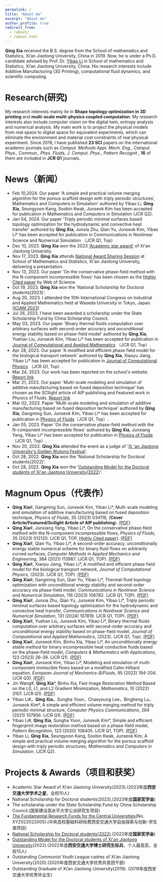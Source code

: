 ```yaml
---
permalink: /
title: "About me"
excerpt: "About me"
author_profile: true
redirect_from: 
  - /about/
  - /about.html
---
```


**Qing Xia** received the B.S. degree from the School of mathematics and Statistics, Xi’an Jiaotong University, China in 2019. Now, he is under a Ph.D. candidate advised by Prof. Dr. [Yibao Li](http://gr.xjtu.edu.cn/web/yibaoli) in School of mathematics and Statistics, Xi’an Jiaotong University, China. His research interests include Additive Manufacturing (3D Printing), computational fluid dynamics, and scientific computing.

Research(研究)
======
My research interests mainly lie in **Shape topology optimization in 3D printing** and **multi-scale multi-physics coupled computation**.  My research interests also include computer vision on the digital twin, entropy analysis and numerical analysis. My main work is to project the physical models from real space to digital space for equivalent experiments, which can eliminate the environment and material cost constraints of real physical experiment. Since 2019, I have published **23 SCI** papers on the international academic journals such as *Comput. Methods Appl. Mech. Eng., Comput. Phys., Commun., Phys. Fluids, J. Comput. Phys., Pattern Recognit.*, **16** of them are included in **JCR Q1** journals.

News（新闻）
======
+ Feb 10,2024. Our paper 'A simple and practical volume merging algorithm for the porous scaffold design with triply periodic structures‘, Mathematics and Computers in Simulation' authored by Yibao Li, **Qing Xia**, Seungyoon Kang, Soobin Kwak, Junseok Kim has been accepted for publication in Mathematics and Computers in Simulation (JCR Q2).
+ Jan 04, 2024. Our paper 'Triply periodic minimal surfaces based topology optimization for the hydrodynamic and convective heat transfer' authored by **Qing Xia**, Junxia Zhu, Qian Yu, Junseok Kim, Yibao Li* has been accepted for publication in Communications in Nonlinear Science and Numerical Simulation （JCR Q1, Top）.
+ Dec 10, 2023. **Qing Xia** won the 2023 ['Academic star award'](https://mp.weixin.qq.com/s/YFpBw9HNSVTHwRahzfuBCg) of Xi'an Jiaotong University.
+ Nov 17, 2023. **Qing Xia** attends [National Award Sharing Session](https://mp.weixin.qq.com/s/xu1pCXFfJo8UXZKk0LYsSQ) at School of Mathematics and Statistics, Xi'an Jiaotong University, delivering a presentation.
+ Nov 13, 2023. Our paper 'On the conservative phase-field method with the N-component incompressible flows' has been chosen as the [Highly Cited paper](https://riedel12315.github.io/qingxia.github.io/files/HighlyCited.pdf) by Web of Science.
+ Oct 19, 2023. **Qing Xia** won the 'National Scholarship for Doctoral students(2023)'.
+ Aug 20, 2023. I attended the 10th International Congress on Industrial and Applied Mathematics held at Waseda University in Tokyo, Japan. [(ICIAM 2023)](https://riedel12315.github.io/qingxia.github.io/files/ICIAM2023.jpg)
+ Jul 26, 2023. I have been awarded a scholarship under the State Scholarship Fund by China Scholarship Council. 
+ May 03, 2023. Our paper 'Binary thermal fluids computation over arbitrary surfaces with second-order accuracy and unconditional energy stability based on phase-field model' authored by **Qing Xia**, Yuehan Liu, Junseok Kim, Yibao Li* has been accepted for publication in [Journal of Computational and Applied Mathematics](https://www.sciencedirect.com/journal/journal-of-computational-and-applied-mathematics) （JCR Q1, Top）.
+ Apr 28, 2023. Our paper 'A modified and efficient phase field model for the biological transport network' authored by **Qing Xia**, Xiaoyu Jiang, Yibao Li* has been accepted for publication in [Journal of Computational Physics](https://www.sciencedirect.com/journal/journal-of-computational-physics) （JCR Q1, Top）.
+ Mar 24, 2023. Our work has been reported on the school's website. [Report link](http://news.xjtu.edu.cn/info/1004/193304.htm)
+ Mar 21, 2023. Our paper 'Multi-scale modeling and simulation of additive manufacturing based on fused deposition technique' has chosen as the SCIlight article of AIP publishing and Featured work in Physics of Fluids. [Report link](https://aip.scitation.org/doi/10.1063/10.0017716)
+ Mar 02, 2023. Paper 'Multi-scale modeling and simulation of additive manufacturing based on fused deposition technique' authored by **Qing Xia**, Gangming Sun,  Junseok Kim, Yibao Li* has been accepted for publication in [Physics of Fluids](https://aip.scitation.org/doi/10.1063/5.0141316)（JCR Q1, Top）.
+ Jan 05, 2023. Paper 'On the conservative phase-field method with the N-component incompressible flows' authored by **Qing Xia**, Junxiang Yang, Yibao Li* has been accepted for publication in [Physics of Fluids](https://aip.scitation.org/doi/abs/10.1063/5.0135490)（JCR Q1, Top）.
+ Nov 20, 2022. **Qing Xia** attended the event as a judge of '[Xi 'an Jiaotong University's Golden Wutong Festival](http://news.xjtu.edu.cn/info/1033/189522.htm)'.
+ Oct 28, 2022. **Qing Xia** won the 'National Scholarship for Doctoral students(2022)'.
+ Oct 28, 2022. **Qing Xia** won the '[Outstanding Model for the Doctoral students of Xi'an Jiaotong University(2022)](http://news.xjtu.edu.cn/info/1033/189087.htm)'.

Magnum Opus（代表作）
======
+ **Qing Xia**#, Gangming Sun, Junseok Kim, Yibao Li\*, Multi-scale modeling and simulation of additive manufacturing based on fused deposition technique, *Physics of Fluids*, 35 (2023) 034116, (**Cover Article/Featured/Scilight Article of AIP publishing**). [(PDF)](https://riedel12315.github.io/qingxia.github.io/files/paper17.pdf)
+ **Qing Xia**#, Junxiang Yang, Yibao Li\*, On the conservative phase-field method with the N-component incompressible flows, *Physics of Fluids*, 35 (2023) 012120. (JCR Q1, TOP, [Highly Cited paper](https://riedel12315.github.io/qingxia.github.io/files/HighlyCited.pdf)). [(PDF)](https://riedel12315.github.io/qingxia.github.io/files/paper16.pdf) 
+ **Qing Xia**#, Qian Yu, Yibao Li\*, A second-order accuracy, unconditionally energy stable numerical scheme for binary fluid flows on arbitrarily curved surfaces,   *Computer Methods in Applied Mechanics and Engineering*, 384 (2021) 113987. (JCR Q1, TOP). [(PDF)](https://riedel12315.github.io/qingxia.github.io/files/paper3.pdf)  
+ **Qing Xia**#, Xiaoyu Jiang, Yibao Li\*, A modified and efficient phase field model for the biological transport network, *Journal of Computational Physics*, (2023). (JCR Q1, TOP). [(PDF)](https://riedel12315.github.io/qingxia.github.io/files/paper18.pdf)
+ **Qing Xia**#, Gangming Sun, Qian Yu, Yibao Li\*, Thermal-fluid topology optimization with unconditional energy stability and second-order accuracy via phase-field model, *Communications in Nonlinear Science and Numerical Simulation*, 116 (2023) 106782. (JCR Q1, TOP). [(PDF)](https://riedel12315.github.io/qingxia.github.io/files/paper12.pdf)
+ **Qing Xia**#, Junxia Zhu, Qian Yu, Junseok Kim, Yibao Li\*, Triply periodic minimal surfaces based topology optimization for the hydrodynamic and convective heat transfer, *Communications in Nonlinear Science and Numerical Simulation*, 131 (2024) 107819. (JCR Q1, TOP). [(PDF)](https://riedel12315.github.io/qingxia.github.io/files/paper22.pdf)
+ **Qing Xia**#, Yuehan Liu, Junseok Kim, Yibao Li\*, Binary thermal fluids computation over arbitrary surfaces with second-order accuracy and unconditional energy stability based on phase-field model, *Journal of Computational and Applied Mathematics*, (2023). (JCR Q1, Top). [(PDF)](https://riedel12315.github.io/qingxia.github.io/files/paper19.pdf)
+ **Qing Xia**#, Junseok Kim, Binhu Xia, Yibao Li\*, An unconditionally energy stable method for binary incompressible heat conductive fluids based on the phase–field model, *Computers & Mathematics with Applications*, 123 (2023) 26-39. (JCR Q1). [(PDF)](https://riedel12315.github.io/qingxia.github.io/files/paper13.pdf)
+ **Qing Xia**#, Junseok Kim, Yibao Li\*, Modeling and simulation of multi-component immiscible flows based on a modified Cahn-Hilliard equation, *European Journal of Mechanics-B/Fluids*, 95 (2022) 194-204. (JCR Q3). [(PDF)](https://riedel12315.github.io/qingxia.github.io/files/paper10.pdf)
+ Jin Wang#, **Qing Xia**\*, Binhu Xia, Fast Image Restoration Method Based on the L0, L1, and L2 Gradient Minimization, *Mathematics*, 10 (2022) 3107. (JCR Q1). [(PDF)](https://riedel12315.github.io/qingxia.github.io/files/paper14.pdf)
+ Yibao Li#，**Qing Xia**，Sungha Yoon，Chaeyoung Lee，Bingheng Lu，Junseok Kim\*, A simple and efficient volume merging method for triply periodic minimal structure,   *Computer Physics Communications*, 264  (2021) 107956. (JCR Q1). [(PDF)](https://riedel12315.github.io/qingxia.github.io/files/paper2.pdf)   
+ Yibao Li#, **Qing Xia**, Sungha Yoon, Junseok Kim\*, Simple and efficient fingerprint image restoration method based on a phase-field model, *Pattern Recognition*, 123 (2020) 108405.  (JCR Q1, TOP). [(PDF)](https://riedel12315.github.io/qingxia.github.io/files/paper7.pdf)
+  Yibao Li, **Qing Xia**, Seungyoon Kang, Soobin Kwak, Junseok Kim, A simple and practical volume merging algorithm for the porous scaffold design with triply periodic structures, *Mathematics and Computers in Simulation*. (JCR Q2).

Projects & Awards（项目和获奖）
======
+ Academic Star Award of Xi’an Jiaotong University(2023).(2023年度**西安交通大学学术之星**，全校10人)
+ National Scholarship for Doctoral students(2023).(2023年度**国家奖学金**)
+ The scholarship under the State Scholarship Fund by China Scholarship Council.(国家建设高水平大学公派研究生项目)
+ [The Fundamental Research Funds for the Central Universities](https://riedel12315.github.io/qingxia.github.io/files/jijin1.pdf)(No. XYZ022022005).(中央高校基础科研经费西安交通大学自由探索与创新-学生类项目)
+ [National Scholarship for Doctoral students(2022)](https://riedel12315.github.io/qingxia.github.io/files/2022guojiang.pdf).(2022年度**国家奖学金**)
+ [Outstanding Model for the Doctoral students of Xi'an Jiaotong University](https://riedel12315.github.io/qingxia.github.io/files/biaobing.pdf)(2022).(2022年度**西安交通大学博士研究生标兵**，个人最高奖，全校15人)
+ Outstanding Communist Youth League cadres of Xi’an Jiaotong University(2020).(2020年度西安交通大学优秀共青团干部)
+ Outstanding Graduate of Xi’an Jiaotong University(2019). (2019年度西安交通大学优秀毕业生)

